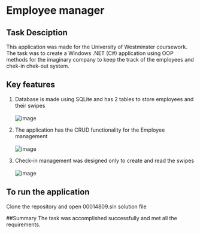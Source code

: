 # Employee manager

## Task Desciption 
This application was made for the University of Westminster coursework. 
The task was to create a Windows .NET (C#) application using OOP methods for the imaginary company to keep the track of the employees and chek-in chek-out system. 

## Key features
1. Database is made using SQLite and has 2 tables to store employees and their swipes <br> <br>
![image](https://github.com/obbteam/employee-manager/assets/73595348/007ca0aa-9160-4308-a0cf-f0bad7e39d41)

3. The application has the CRUD functionality for the Employee management <br> <br>
![image](https://github.com/obbteam/employee-manager/assets/73595348/6666a3cd-1402-47e8-adde-9e6846e5d1c9)

3. Check-in management was designed only to create and read the swipes <br> <br>
![image](https://github.com/obbteam/employee-manager/assets/73595348/41adb845-3d0c-4c7d-b976-ca313e15b8a5)

## To run the application
Clone the repository and open 00014809.sln solution file

##Summary
The task was accomplished successfully and met all the requirements.
